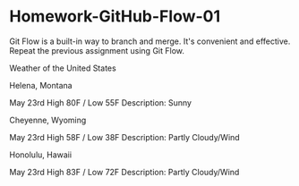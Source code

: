 # Homework-GitHub-Flow-01
Git Flow is a built-in way to branch and merge. It's convenient and effective. Repeat the previous assignment using Git Flow.

Weather of the United States

Helena, Montana

May 23rd
High 80F / Low 55F
Description: Sunny

Cheyenne, Wyoming

May 23rd
High 58F / Low 38F
Description: Partly Cloudy/Wind

Honolulu, Hawaii

May 23rd
High 83F / Low 72F
Description: Partly Cloudy/Wind
